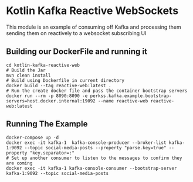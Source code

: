# Kotlin Kafka Reactive WebSockets
This module is an example of consuming off Kafka and processing them 
sending them on reactively to a websocket subscribing UI

## Building our DockerFile and running it
```shell script
cd kotlin-kafka-reactive-web
# Build the Jar
mvn clean install
# Build using Dockerfile in current directory
docker build --tag reactive-web:latest .
# Run the create docker file and pass the container bootstrap servers
docker run --rm -p 8090:8090 -e perkss.kafka.example.bootstrap-servers=host.docker.internal:19092 --name reactive-web reactive-web:latest
```

## Running The Example
```shell script
docker-compose up -d
docker exec -it kafka-1  kafka-console-producer --broker-list kafka-1:9092 --topic social-media-posts --property "parse.key=true" --property "key.separator=:"
# Set up another consumer to listen to the messages to confirm they are coming
docker exec -it kafka-1 kafka-console-consumer --bootstrap-server kafka-1:9092 --topic social-media-posts
```




